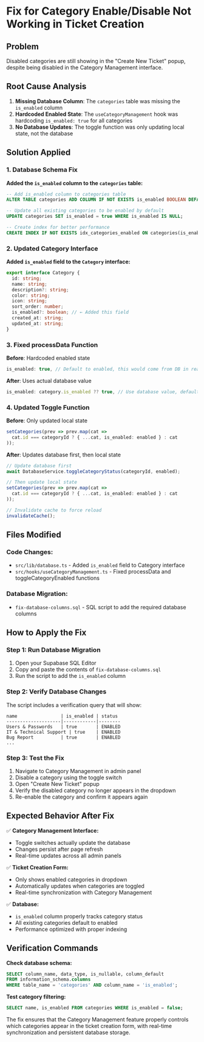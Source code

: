 # Fix for Category Enable/Disable Not Working in Ticket Creation

## Problem
Disabled categories are still showing in the "Create New Ticket" popup, despite being disabled in the Category Management interface.

## Root Cause Analysis
1. **Missing Database Column**: The `categories` table was missing the `is_enabled` column
2. **Hardcoded Enabled State**: The `useCategoryManagement` hook was hardcoding `is_enabled: true` for all categories
3. **No Database Updates**: The toggle function was only updating local state, not the database

## Solution Applied

### 1. Database Schema Fix
**Added the `is_enabled` column to the `categories` table:**
```sql
-- Add is_enabled column to categories table
ALTER TABLE categories ADD COLUMN IF NOT EXISTS is_enabled BOOLEAN DEFAULT true;

-- Update all existing categories to be enabled by default
UPDATE categories SET is_enabled = true WHERE is_enabled IS NULL;

-- Create index for better performance
CREATE INDEX IF NOT EXISTS idx_categories_enabled ON categories(is_enabled);
```

### 2. Updated Category Interface
**Added `is_enabled` field to the `Category` interface:**
```typescript
export interface Category {
  id: string;
  name: string;
  description?: string;
  color: string;
  icon: string;
  sort_order: number;
  is_enabled?: boolean; // ← Added this field
  created_at: string;
  updated_at: string;
}
```

### 3. Fixed processData Function
**Before**: Hardcoded enabled state
```typescript
is_enabled: true, // Default to enabled, this would come from DB in real implementation
```

**After**: Uses actual database value
```typescript
is_enabled: category.is_enabled ?? true, // Use database value, default to enabled if not set
```

### 4. Updated Toggle Function
**Before**: Only updated local state
```typescript
setCategories(prev => prev.map(cat => 
  cat.id === categoryId ? { ...cat, is_enabled: enabled } : cat
));
```

**After**: Updates database first, then local state
```typescript
// Update database first
await DatabaseService.toggleCategoryStatus(categoryId, enabled);

// Then update local state
setCategories(prev => prev.map(cat => 
  cat.id === categoryId ? { ...cat, is_enabled: enabled } : cat
));

// Invalidate cache to force reload
invalidateCache();
```

## Files Modified

### Code Changes:
- `src/lib/database.ts` - Added `is_enabled` field to Category interface
- `src/hooks/useCategoryManagement.ts` - Fixed processData and toggleCategoryEnabled functions

### Database Migration:
- `fix-database-columns.sql` - SQL script to add the required database columns

## How to Apply the Fix

### Step 1: Run Database Migration
1. Open your Supabase SQL Editor
2. Copy and paste the contents of `fix-database-columns.sql`
3. Run the script to add the `is_enabled` column

### Step 2: Verify Database Changes
The script includes a verification query that will show:
```
name                | is_enabled | status
--------------------|------------|--------
Users & Passwords   | true       | ENABLED
IT & Technical Support | true    | ENABLED
Bug Report          | true       | ENABLED
...
```

### Step 3: Test the Fix
1. Navigate to Category Management in admin panel
2. Disable a category using the toggle switch
3. Open "Create New Ticket" popup
4. Verify the disabled category no longer appears in the dropdown
5. Re-enable the category and confirm it appears again

## Expected Behavior After Fix

✅ **Category Management Interface:**
- Toggle switches actually update the database
- Changes persist after page refresh
- Real-time updates across all admin panels

✅ **Ticket Creation Form:**
- Only shows enabled categories in dropdown
- Automatically updates when categories are toggled
- Real-time synchronization with Category Management

✅ **Database:**
- `is_enabled` column properly tracks category status
- All existing categories default to enabled
- Performance optimized with proper indexing

## Verification Commands

**Check database schema:**
```sql
SELECT column_name, data_type, is_nullable, column_default 
FROM information_schema.columns 
WHERE table_name = 'categories' AND column_name = 'is_enabled';
```

**Test category filtering:**
```sql
SELECT name, is_enabled FROM categories WHERE is_enabled = false;
```

The fix ensures that the Category Management feature properly controls which categories appear in the ticket creation form, with real-time synchronization and persistent database storage. 